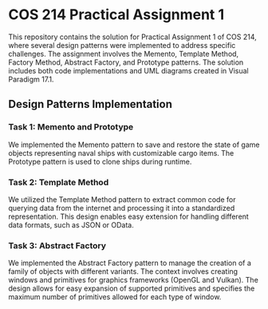 # COS 214 Practical Assignment 1 
This repository contains the solution for Practical Assignment 1 of COS 214, where several design patterns were implemented to address specific challenges. The assignment involves the Memento, Template Method, Factory Method, Abstract Factory, and Prototype patterns. The solution includes both code implementations and UML diagrams created in Visual Paradigm 17.1.

## Design Patterns Implementation

### Task 1: Memento and Prototype 
We implemented the Memento pattern to save and restore the state of game objects representing naval ships with customizable cargo items. The Prototype pattern is used to clone ships during runtime.

### Task 2: Template Method
We utilized the Template Method pattern to extract common code for querying data from the internet and processing it into a standardized representation. This design enables easy extension for handling different data formats, such as JSON or OData.

### Task 3: Abstract Factory 
We implemented the Abstract Factory pattern to manage the creation of a family of objects with different variants. The context involves creating windows and primitives for graphics frameworks (OpenGL and Vulkan). The design allows for easy expansion of supported primitives and specifies the maximum number of primitives allowed for each type of window.
